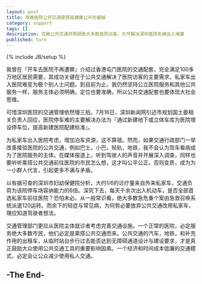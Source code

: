 ```yaml
---
layout: post
title: 改善医院公共交通是提高健康公平的基础
category: support
tags: []
description: 完善公共交通并照顾绝大多数医院访客，方可解决深圳医院车辆出入堵塞
published: ture
---
```

{% include JB/setup %}

我曾在『开车去医院不再遭罪』介绍过香港屯门医院的交通配套，完全满足100多万地区居民需要，其成功关键在于公共交通解决了医院访客的主要需求，私家车出入医院难变为极个别人士问题。到目前为止，我仍然坚持公立医院服务和其他公共服务一样，服务主体必须明确，定位也要准确，所以公共交通配套也要体现大社会思维。

可惜深圳医院的交通管理依然慢三拍。7月16日，深圳新闻网引述市规划国土委相关负责人回应，医院停车难的主要解决办法为『通过新建地下或立体车库为医院增设停车位，提高新建医院配建标准』。

为私家车出入医院考虑，增加泊车资源，这不算错。然而，如果交通行政部门一举改善接驳医院的公共交通，例如巴士，小巴，轻轨，地铁，我不会认为驾车看病成为了医院服务的主体。在媒体报道上，听到驾驶人的声音并开展深入调查，同样也要听听乘搭公共交通前往医院的市民怎么想，这才叫公平公正。否则变质，成为为一小群人代言，引起更多不满与矛盾。

以有据可查的深圳市妇幼保健院分析，大约1/6的诊疗量来自外来私家车，交通负荷为该院停车场容纳能力的6倍。深究下去，每天千余次出入机动车，是否全部首选私家车前往医院？恐怕未必。从一般常识看，绝大多数急危重个案由急救召唤系统派遣120运转。而余下的轻症与常见病，为何势必要放弃公共交通改用私家车，理应知道驾驶者想法。

交通管理部门更应从医院主体就诊者考虑完善交通设施。一个正常的医院，必定服务绝大多数市民，他们必定是乘搭公共交通而来。公共交通的汽车，地铁，和补充作用的出租车，从临时站台步行过去能否达到无障碍通道设计与建设要求，才是真正鼓励大众使用公共交通工具的重要影响因素。一个经济和时间成本低廉的交通模式，必定会让公众减少使用私人交通。

-The End-
------
